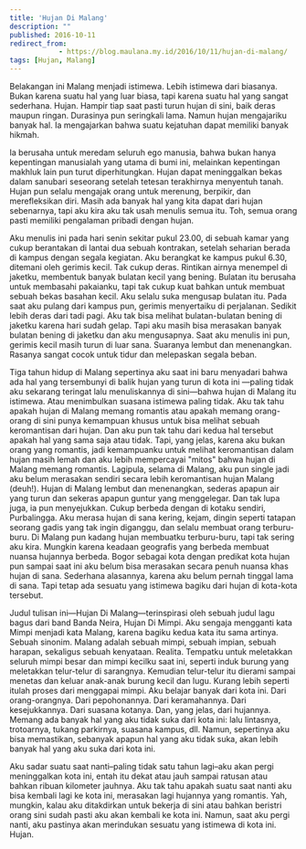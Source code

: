 ```yaml
---
title: 'Hujan Di Malang'
description: ""
published: 2016-10-11
redirect_from: 
            - https://blog.maulana.my.id/2016/10/11/hujan-di-malang/
tags: [Hujan, Malang]
---
```

Belakangan ini Malang menjadi istimewa. Lebih istimewa dari biasanya. Bukan karena suatu hal yang luar biasa, tapi karena suatu hal yang sangat sederhana. Hujan. Hampir tiap saat pasti turun hujan di sini, baik deras maupun ringan. Durasinya pun seringkali lama. Namun hujan mengajariku banyak hal. Ia mengajarkan bahwa suatu kejatuhan dapat memiliki banyak hikmah.

<!--more-->

Ia berusaha untuk meredam seluruh ego manusia, bahwa bukan hanya kepentingan manusialah yang utama di bumi ini, melainkan kepentingan makhluk lain pun turut diperhitungkan. Hujan dapat meninggalkan bekas dalam sanubari seseorang setelah tetesan terakhirnya menyentuh tanah. Hujan pun selalu mengajak orang untuk merenung, berpikir, dan merefleksikan diri. Masih ada banyak hal yang kita dapat dari hujan sebenarnya, tapi aku kira aku tak usah menulis semua itu. Toh, semua orang pasti memiliki pengalaman pribadi dengan hujan.

Aku menulis ini pada hari senin sekitar pukul 23.00, di sebuah kamar yang cukup berantakan di lantai dua sebuah kontrakan, setelah seharian berada di kampus dengan segala kegiatan. Aku berangkat ke kampus pukul 6.30, ditemani oleh gerimis kecil. Tak cukup deras. Rintikan airnya menempel di jaketku, membentuk banyak bulatan kecil yang bening. Bulatan itu berusaha untuk membasahi pakaianku, tapi tak cukup kuat bahkan untuk membuat sebuah bekas basahan kecil. Aku selalu suka mengusap bulatan itu. Pada saat aku pulang dari kampus pun, gerimis menyertaiku di perjalanan. Sedikit lebih deras dari tadi pagi. Aku tak bisa melihat bulatan-bulatan bening di jaketku karena hari sudah gelap. Tapi aku masih bisa merasakan banyak bulatan bening di jaketku dan aku mengusapnya. Saat aku menulis ini pun, gerimis kecil masih turun di luar sana. Suaranya lembut dan menenangkan. Rasanya sangat cocok untuk tidur dan melepaskan segala beban.

Tiga tahun hidup di Malang sepertinya aku saat ini baru menyadari bahwa ada hal yang tersembunyi di balik hujan yang turun di kota ini —paling tidak aku sekarang teringat lalu menuliskannya di sini—bahwa hujan di Malang itu istimewa. Atau menimbulkan suasana istimewa paling tidak. Aku tak tahu apakah hujan di Malang memang romantis atau apakah memang orang-orang di sini punya kemampuan khusus untuk bisa melihat sebuah keromantisan dari hujan. Dan aku pun tak tahu dari kedua hal tersebut apakah hal yang sama saja atau tidak. Tapi, yang jelas, karena aku bukan orang yang romantis, jadi kemampuanku untuk melihat keromantisan dalam hujan masih lemah dan aku lebih mempercayai "mitos" bahwa hujan di Malang memang romantis. Lagipula, selama di Malang, aku pun single jadi aku belum merasakan sendiri secara lebih keromantisan hujan Malang (deuh!). Hujan di Malang lembut dan menenangkan, sederas apapun air yang turun dan sekeras apapun guntur yang menggelegar. Dan tak lupa juga, ia pun menyejukkan. Cukup berbeda dengan di kotaku sendiri, Purbalingga. Aku merasa hujan di sana kering, kejam, dingin seperti tatapan seorang gadis yang tak ingin diganggu, dan selalu membuat orang terburu-buru. Di Malang pun kadang hujan membuatku terburu-buru, tapi tak sering aku kira. Mungkin karena keadaan geografis yang berbeda membuat nuansa hujannya berbeda. Bogor sebagai kota dengan predikat kota hujan pun sampai saat ini aku belum bisa merasakan secara penuh nuansa khas hujan di sana. Sederhana alasannya, karena aku belum pernah tinggal lama di sana. Tapi tetap ada sesuatu yang istimewa bagiku dari hujan di kota-kota tersebut.

Judul tulisan ini—Hujan Di Malang—terinspirasi oleh sebuah judul lagu bagus dari band Banda Neira, Hujan Di Mimpi. Aku sengaja mengganti kata Mimpi menjadi kata Malang, karena bagiku kedua kata itu sama artinya. Sebuah sinonim. Malang adalah sebuah mimpi, sebuah impian, sebuah harapan, sekaligus sebuah kenyataan. Realita. Tempatku untuk meletakkan seluruh mimpi besar dan mimpi kecilku saat ini, seperti induk burung yang meletakkan telur-telur di sarangnya. Kemudian telur-telur itu dierami sampai menetas dan keluar anak-anak burung kecil dan lugu. Kurang lebih seperti itulah proses dari menggapai mimpi. Aku belajar banyak dari kota ini. Dari orang-orangnya. Dari pepohonannya. Dari keramahannya. Dari kesejukkannya. Dari suasana kotanya. Dan, yang jelas, dari hujannya. Memang ada banyak hal yang aku tidak suka dari kota ini: lalu lintasnya, trotoarnya, tukang parkirnya, suasana kampus, dll. Namun, sepertinya aku bisa memastikan, sebanyak apapun hal yang aku tidak suka, akan lebih banyak hal yang aku suka dari kota ini.

Aku sadar suatu saat nanti–paling tidak satu tahun lagi–aku akan pergi meninggalkan kota ini, entah itu dekat atau jauh sampai ratusan atau bahkan ribuan kilometer jauhnya. Aku tak tahu apakah suatu saat nanti aku bisa kembali lagi ke kota ini, merasakan lagi hujannya yang romantis. Yah, mungkin, kalau aku ditakdirkan untuk bekerja di sini atau bahkan beristri orang sini sudah pasti aku akan kembali ke kota ini. Namun, saat aku pergi nanti, aku pastinya akan merindukan sesuatu yang istimewa di kota ini. Hujan.
